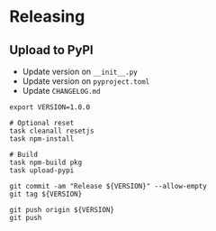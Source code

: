 # Releasing

## Upload to PyPI

- Update version on `__init__.py`
- Update version on `pyproject.toml`
- Update `CHANGELOG.md`

```shell
export VERSION=1.0.0

# Optional reset
task cleanall resetjs
task npm-install

# Build
task npm-build pkg
task upload-pypi

git commit -am "Release ${VERSION}" --allow-empty
git tag ${VERSION}

git push origin ${VERSION}
git push
```
